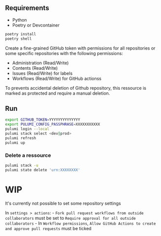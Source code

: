 ## Requirements

- Python
- Poetry or Devcontainer

```sh
poetry install
poetry shell
```

Create a fine-grained GitHub token with permissions for all repositories or some specific repositories with the following permissions:

- Administration (Read/Write)
- Contents (Read/Write)
- Issues (Read/Write) for labels
- Workflows (Read/Write) for GitHub actionss

To prevents accidental deletion of Github repository, this ressource is marked as protected and require a manual deletion.

## Run

```sh
export GITHUB_TOKEN=YYYYYYYYYYYYYY
export PULUMI_CONFIG_PASSPHRASE=XXXXXXXXXXX
pulumi login --local
pulumi stack select <dev|prod>
pulumi refresh
pulumi up
```

### Delete a ressource

```sh
pulumi stack -u
pulumi state delete 'urn:XXXXXXXX'
```

# WIP
It's currently not possible to set some repository settings

In `settings > actions`:
    - `Fork pull request workflows from outside collaborators` must be set to `Require approval for all outside collaborators`
    - In `Workflow permissions`, `Allow GitHub Actions to create and approve pull requests` must be ticked
